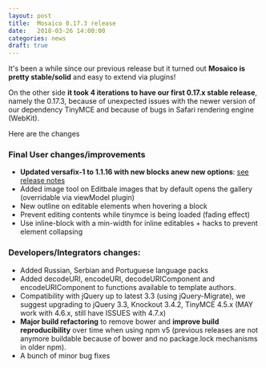```yaml
---
layout: post
title:  Mosaico 0.17.3 release
date:   2018-03-26 14:00:00
categories: news
draft: true
---
```


It's been a while since our previous release but it turned out **Mosaico is pretty stable/solid** and easy to extend via plugins!

On the other side **it took 4 iterations to have our first 0.17.x stable release**, namely the 0.17.3, because of unexpected issues with the newer version of our dependency TinyMCE and because of bugs in Safari rendering engine (WebKit).

Here are the changes

### Final User changes/improvements

- **Updated versafix-1 to 1.1.16 with new blocks anew new options**: [see release notes](/news/update-to-our-versafix-master-template-for-emails/)
- Added image tool on Editbale images that by default opens the gallery (overridable via viewModel plugin)
- New outline on editable elements when hovering a block
- Prevent editing contents while tinymce is being loaded (fading effect)
- Use inline-block with a min-width for inline editables + hacks to prevent element collapsing

### Developers/Integrators changes:

- Added Russian, Serbian and Portuguese language packs
- Added decodeURI, encodeURI, decodeURIComponent and encodeURIComponent to functions available to template authors.
- Compatibility with jQuery up to latest 3.3 (using jQuery-Migrate), we suggest upgrading to jQuery 3.3, Knockout 3.4.2, TinyMCE 4.5.x (MAY work with 4.6.x, still have ISSUES with 4.7.x)
- **Major build refactoring** to remove bower and **improve build reproducibility** over time when using npm v5 (previous releases are not anymore buildable because of bower and no package.lock mechanisms in older npm).
- A bunch of minor bug fixes
